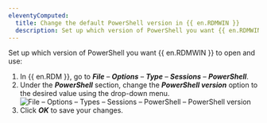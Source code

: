 ```yaml
---
eleventyComputed:
  title: Change the default PowerShell version in {{ en.RDMWIN }}
  description: Set up which version of PowerShell you want {{ en.RDMWIN }} to open and use.
---
```

Set up which version of PowerShell you want {{ en.RDMWIN }} to open and use:  

1. In {{ en.RDM }}, go to ***File*** – ***Options*** – ***Type*** – ***Sessions*** – ***PowerShell***.
1. Under the ***PowerShell*** section, change the ***PowerShell version*** option to the desired value using the drop-down menu.
![File – Options – Types – Sessions  – PowerShell – PowerShell version](https://webdevolutions.azureedge.net/docs/en/kb/KB6162.png)
1. Click ***OK*** to save your changes.
